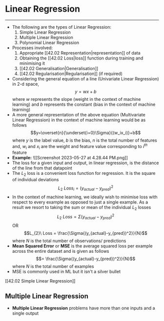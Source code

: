 # Linear Regression
---
- The following are the types of Linear Regression:
	1. Simple Linear Regression
	2. Multiple Linear Regression
	3. Polynomial Linear Regression
- Processes involved:
	1. Appropriate [[42.02 Representation|representation]] of data
	2. Obtaining the [[42.02 Loss|loss]] function during training and minimising it
	4. [[42.02 Generalisation|Generalisation]]
	5. [[42.02 Regularisation|Regularisation]] (if required)
- Considering the general equation of a line (Univariate Linear Regression) in 2-d space, $$y=wx+b$$ where $w$ represents the slope (weight in the context of machine learning) and $b$ represents the constant (bias in the context of machine learning)
- A more general representation of the above equation (Multivariate Linear Regression) in the context of machine learning would be as follows $$y=\overset{n}{\underset{i=0}\Sigma}{(w_ix_i)}+b$$ where $y$ is the label value, $b$ is the bias, $n$ is the total number of features and, $w_i$ and $x_i$ are the weight and feature value corresponding to $i^{th}$ feature
- **Example:**  ![[Screenshot 2023-05-27 at 4.28.44 PM.png]]
- The loss for a given input and output, in linear regression, is the distance of the line from that datapoint
- The $L_2$ loss is a convenient loss function for regression. It is the square of individual deviations $$L_{2}\ Loss_{i} = (y_{actual}-y_{pred})^2$$
- In the context of machine learning, we ideally wish to minimise loss with respect to every example as opposed to just a single example. As a result we resort to taking the sum or mean of the individual $L_2$ losses $$L_{2}\ Loss = \Sigma{(y_{actual}-y_{pred})^2}$$ OR $$L_{2}\ Loss = \frac{\Sigma{(y_{actual}-y_{pred})^2}}{N}$$ where $N$ is the total number of observations/ predictions
- **Mean Squared Error** or **MSE** is the average squared loss per example across the entire dataset and is given as follows $$= \frac{\Sigma{(y_{actual}-y_{pred})^2}}{N}$$ where $N$ is the total number of examples
- MSE is commonly used in ML but it isn't a silver bullet

[[42.02 Simple Linear Regression]]
## Multiple Linear Regression
- **Multiple Linear Regression** problems have more than one inputs and a single output